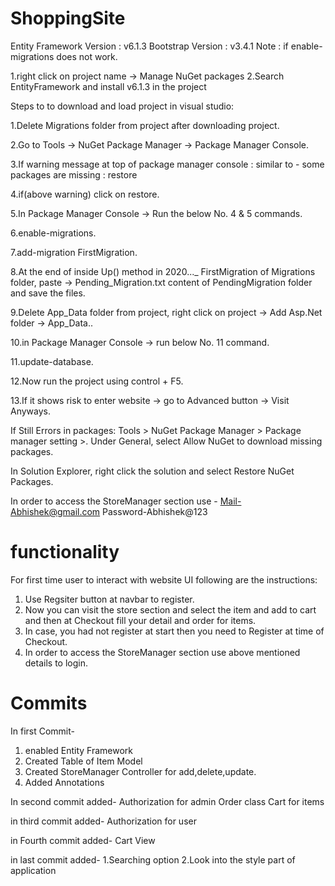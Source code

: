 # ShoppingSite
Entity Framework Version : v6.1.3
Bootstrap Version : v3.4.1
Note : if enable-migrations does not work.

1.right click on project name -> Manage NuGet packages
2.Search EntityFramework and install v6.1.3 in the project

Steps to to download and load project in visual studio:

1.Delete Migrations folder from project after downloading project.

2.Go to Tools -> NuGet Package Manager -> Package Manager Console.

3.If warning message at top of package manager console : similar to - some packages are missing : restore

4.if(above warning) click on restore.

5.In Package Manager Console -> Run the below No. 4 & 5 commands.

6.enable-migrations.

7.add-migration FirstMigration.

8.At the end of inside Up() method in 2020..._ FirstMigration of Migrations folder, paste -> Pending_Migration.txt content of PendingMigration folder and save the files.

9.Delete App_Data folder from project, right click on project -> Add Asp.Net folder -> App_Data..

10.in Package Manager Console -> run below No. 11 command.

11.update-database.

12.Now run the project using control + F5.

13.If it shows risk to enter website -> go to Advanced button -> Visit Anyways.


If Still Errors in packages:
Tools > NuGet Package Manager > Package manager setting >. Under General, select Allow NuGet to download missing packages.

In Solution Explorer, right click the solution and select Restore NuGet Packages.

In order to access the StoreManager section use -
Mail-Abhishek@gmail.com
Password-Abhishek@123


# functionality
For first time user to interact with website UI following are the instructions:
1. Use Regsiter button at navbar to register.
2. Now you can visit the store section and select the item and add to cart and then at Checkout fill your detail and order for items.
3. In case, you had not register at start then you need to Register at time of Checkout.
4. In order to access the StoreManager section use above mentioned details to login.

# Commits
In first Commit-
1. enabled Entity Framework
2. Created Table of Item Model 
3. Created StoreManager Controller for add,delete,update.
4. Added Annotations

In second commit added-
Authorization for admin
Order class
Cart for items

in third commit added-
Authorization for user

in Fourth commit added-
Cart View

in last commit added-
1.Searching option
2.Look into the style part of application


